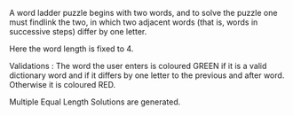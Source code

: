 A word ladder puzzle begins with two words, and to solve the puzzle one must findlink the two, in which two adjacent
words (that is, words in successive steps) differ by one letter.

Here the word length is fixed to 4.

Validations :
The word the user enters is coloured GREEN if it is a valid dictionary word and if it differs by one letter to the previous 
and after word.
Otherwise it is coloured RED.

Multiple Equal Length Solutions are generated.
